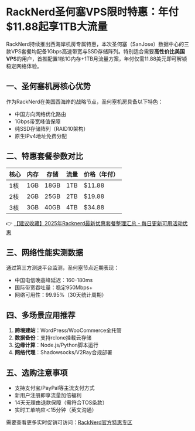 # RackNerd圣何塞VPS限时特惠：年付$11.88起享1TB大流量

RackNerd持续推出西海岸机房专属特惠，本次圣何塞（SanJose）数据中心的三款VPS套餐均配备1Gbps高速带宽与SSD存储阵列。特别适合需要**高性价比美国VPS**的用户，首推配置1核1G内存+1TB月流量方案，年付仅需11.88美元即可解锁稳定网络体验。

## 一、圣何塞机房核心优势
作为RackNerd在美国西海岸的战略节点，圣何塞机房具备以下特色：
- 中国方向网络优化路由
- 1Gbps带宽峰值保障
- 纯SSD存储阵列（RAID10架构）
- 原生IPv4地址免费分配

## 二、特惠套餐参数对比
| 核心 | 内存 | 存储 | 流量 | 价格（年付） |
|------|------|-----|------|------------|
| 1核  | 1GB  | 18GB | 1TB | $11.88     |
| 2核  | 2GB  | 25GB | 2TB | $19.88     |
| 3核  | 3GB  | 40GB | 4TB | $34.88     |

👉 [【建议收藏】2025年Racknerd最新优惠套餐整理汇总 - 每日更新可用活动优惠](https://bit.ly/Rack_Nerd)

## 三、网络性能实测数据
通过第三方测速平台监测，圣何塞节点近期表现：
- 中国电信晚高峰延迟：160-180ms
- 国际带宽吞吐量：稳定950Mbps+
- 网络可用性：99.95%（30天统计周期）

## 四、多场景应用推荐
1. **跨境建站**：WordPress/WooCommerce全托管
2. **数据备份**：支持rclone挂载云存储
3. **边缘计算**：Node.js/Python脚本运行
4. **网络代理**：Shadowsocks/V2Ray合规部署

## 五、选购注意事项
- 支持支付宝/PayPal等主流支付方式
- 新用户注册即享流量加倍福利
- 14天无理由退款保障（需符合TOS条款）
- 实时工单响应＜15分钟（英文沟通）

需要查看更多实时促销可访问：[RackNerd官方特惠专区](https://bit.ly/Rack_Nerd)